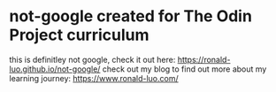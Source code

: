 # not-google created for The Odin Project curriculum 
this is definitley not google, check it out here: https://ronald-luo.github.io/not-google/
check out my blog to find out more about my learning journey: https://www.ronald-luo.com/
